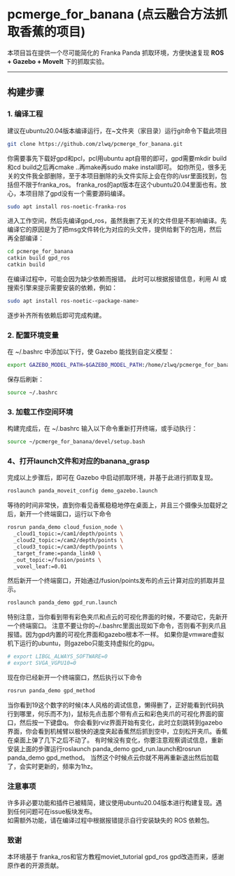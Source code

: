 # pcmerge_for_banana (点云融合方法抓取香蕉的项目)

本项目旨在提供一个尽可能简化的 Franka Panda 抓取环境，方便快速复现 **ROS + Gazebo + MoveIt** 下的抓取实验。

---

## 构建步骤

### 1. 编译工程
建议在ubuntu20.04版本编译运行，在~文件夹（家目录）运行git命令下载此项目
```bash
git clone https://github.com/zlwq/pcmerge_for_banana.git 
```
你需要事先下载好gpd和pcl，pcl用ubuntu apt自带的即可，gpd需要mkdir build和cd build之后再cmake ..再make再sudo make install即可。
如你所见，很多无关的文件我全部删除，至于本项目删除的头文件实际上会在你的/usr里面找到，包括但不限于franka_ros。
franka_ros的apt版本在这个ubuntu20.04里面也有。放心，本项目除了gpd没有一个需要源码编译。
```bash
sudo apt install ros-noetic-franka-ros
``` 
进入工作空间，然后先编译gpd_ros，虽然我删了无关的文件但是不影响编译。先编译它的原因是为了把msg文件转化为对应的头文件，提供给剩下的包用，然后再全部编译：
```bash
cd pcmerge_for_banana
catkin build gpd_ros
catkin build
```
在编译过程中，可能会因为缺少依赖而报错。
此时可以根据报错信息，利用 AI 或搜索引擎来提示需要安装的依赖，例如：
```bash
sudo apt install ros-noetic-<package-name>
```
逐步补齐所有依赖后即可完成构建。 
### 2. 配置环境变量
在 ~/.bashrc 中添加以下行，使 Gazebo 能找到自定义模型： 
```bash
export GAZEBO_MODEL_PATH=$GAZEBO_MODEL_PATH:/home/zlwq/pcmerge_for_banana/src/panda_demo/urdf
```
保存后刷新： 
```bash
source ~/.bashrc
```
### 3. 加载工作空间环境
构建完成后，在 ~/.bashrc 输入以下命令重新打开终端，或手动执行： 
```bash
source ~/pcmerge_for_banana/devel/setup.bash
```
### 4、打开launch文件和对应的banana_grasp
完成以上步骤后，即可在 Gazebo 中启动抓取环境，并基于此进行抓取复现。
```bash
roslaunch panda_moveit_config demo_gazebo.launch
```
等待的时间非常快，直到你看见香蕉稳稳地停在桌面上，并且三个摄像头加载好之后，新开一个终端窗口，运行以下命令
```bash
rosrun panda_demo cloud_fusion_node \
  _cloud1_topic:=/cam1/depth/points \
  _cloud2_topic:=/cam2/depth/points \
  _cloud3_topic:=/cam3/depth/points \
  _target_frame:=panda_link0 \
  _out_topic:=/fusion/points \
  _voxel_leaf:=0.01 
```
然后新开一个终端窗口，开始通过/fusion/points发布的点云计算对应的抓取并显示。
```bash 
roslaunch panda_demo gpd_run.launch
``` 
特别注意，当你看到带有彩色夹爪和点云的可视化界面的时候，不要动它，先新开一个终端窗口。
注意不要让你的~/.bashrc里面出现如下命令，否则看不到夹爪且报错。因为gpd内置的可视化界面和gazebo根本不一样。
如果你是vmware虚拟机下运行的ubuntu，则gazebo只能支持虚拟化的gpu。 
```bash
# export LIBGL_ALWAYS_SOFTWARE=0
# export SVGA_VGPU10=0
```
现在你已经新开一个终端窗口，然后执行以下命令
```bash 
rosrun panda_demo gpd_method
``` 
当你看到19这个数字的时候(本人风格的调试信息，懒得删了，正好能看到代码执行到哪里，何乐而不为)，鼠标先点击那个带有点云和彩色夹爪的可视化界面的窗口，然后按一下键盘q。
你会看到rviz界面开始有变化，此时立刻跳转到gazebo界面，你会看到机械臂以极快的速度夹起香蕉然后抓到空中，立刻松开夹爪。香蕉在桌面上弹了几下之后不动了。
有时候没有变化，你要注意观察调试信息，重新安装上面的步骤运行roslaunch panda_demo gpd_run.launch和rosrun panda_demo gpd_method。
当然这个时候点云你就不用再重新退出然后加载了，会实时更新的，频率为1hz。
### 注意事项
许多非必要功能和插件已被精简，建议使用ubuntu20.04版本进行构建复现。遇到任何问题可在issue板块发布。  
如需额外功能，请在编译过程中根据报错提示自行安装缺失的 ROS 依赖包。
### 致谢
本环境基于 franka_ros和官方教程moviet_tutorial gpd_ros gpd改造而来，感谢原作者的开源贡献。
